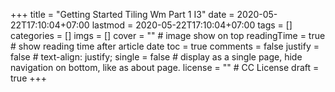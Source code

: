 +++
title = "Getting Started Tiling Wm Part 1 I3"
date = 2020-05-22T17:10:04+07:00
lastmod = 2020-05-22T17:10:04+07:00
tags = []
categories = []
imgs = []
cover = ""  # image show on top
readingTime = true  # show reading time after article date
toc = true
comments = false
justify = false  # text-align: justify;
single = false  # display as a single page, hide navigation on bottom, like as about page.
license = ""  # CC License
draft = true
+++

